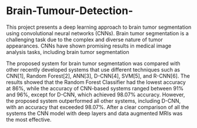 # Brain-Tumour-Detection-

This project presents a deep learning approach to brain tumor segmentation using convolutional neural networks (CNNs). Brain tumor segmentation is a challenging task due to the complex and diverse nature of tumor appearances. CNNs have shown promising results in medical image analysis tasks, including brain tumor segmentation





The proposed system for brain tumor segmentation was compared with other recently developed systems that use different techniques such as CNN[1], Random Forest[2], ANN[3], D-CNN[4], SVM[5], and R-CNN[6]. The results showed that the Random Forest Classifier had the lowest accuracy at 86%, while the accuracy of CNN-based systems ranged between 91% and 96%, except for D-CNN, which achieved 98.07% accuracy. However, the proposed system outperformed all other systems, including D-CNN, with an accuracy that exceeded 98.07%. After a  clear comparison of all the systems the CNN model with deep layers and data augmented MRIs was the most effective.
